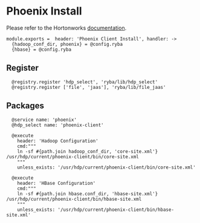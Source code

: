 
# Phoenix Install

Please refer to the Hortonworks [documentation][phoenix-doc].

    module.exports =  header: 'Phoenix Client Install', handler: ->
      {hadoop_conf_dir, phoenix} = @config.ryba
      {hbase} = @config.ryba

## Register

      @registry.register 'hdp_select', 'ryba/lib/hdp_select'
      @registry.register ['file', 'jaas'], 'ryba/lib/file_jaas'

## Packages

      @service name: 'phoenix'
      @hdp_select name: 'phoenix-client'

      @execute
        header: 'Hadoop Configuration'
        cmd:"""
        ln -sf #{path.join hadoop_conf_dir, 'core-site.xml'} /usr/hdp/current/phoenix-client/bin/core-site.xml
        """
        unless_exists: '/usr/hdp/current/phoenix-client/bin/core-site.xml'

      @execute
        header: 'HBase Configuration'
        cmd:"""
        ln -sf #{path.join hbase.conf_dir, 'hbase-site.xml'} /usr/hdp/current/phoenix-client/bin/hbase-site.xml
        """
        unless_exists: '/usr/hdp/current/phoenix-client/bin/hbase-site.xml'

[phoenix-doc]: http://docs.hortonworks.com/HDPDocuments/HDP2/HDP-2.2.4/HDP_Man_Install_v224/index.html#installing_phoenix
